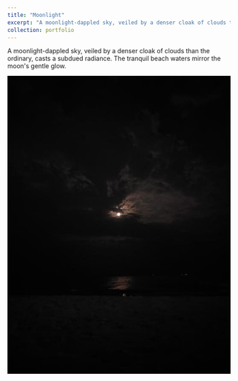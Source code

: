 ```yaml
---
title: "Moonlight"
excerpt: "A moonlight-dappled sky, veiled by a denser cloak of clouds than the ordinary, casts a subdued radiance. The tranquil beach waters mirror the moon's gentle glow.<br/><img src='/images/captures/11.jpg'>"
collection: portfolio
---
```

A moonlight-dappled sky, veiled by a denser cloak of clouds than the ordinary, casts a subdued radiance. The tranquil beach waters mirror the moon's gentle glow.

<img src='/images/captures/11.jpg'>